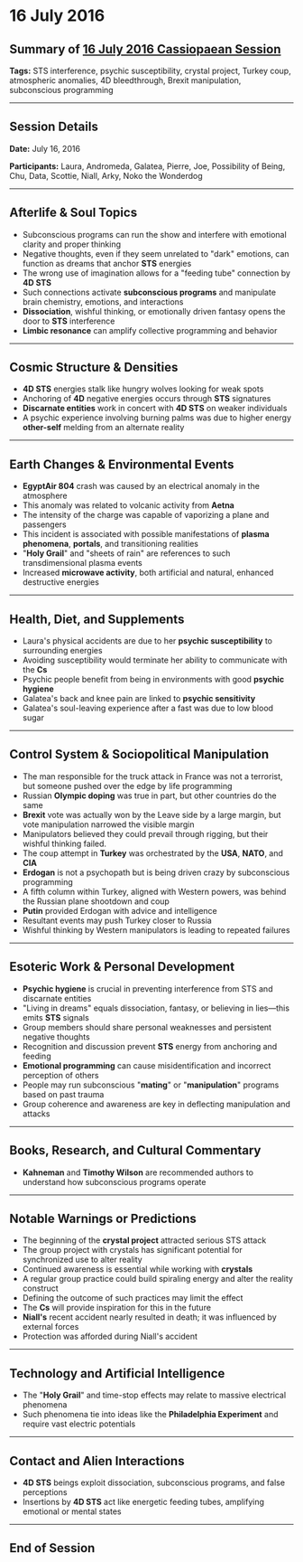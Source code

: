 # 16 July 2016

## Summary of [16 July 2016 Cassiopaean Session](https://cassiopaea.org/forum/threads/session-16-july-2016.42248/#post-662483)

**Tags:** STS interference, psychic susceptibility, crystal project, Turkey coup, atmospheric anomalies, 4D bleedthrough, Brexit manipulation, subconscious programming

---

## Session Details

**Date:** July 16, 2016

**Participants:** Laura, Andromeda, Galatea, Pierre, Joe, Possibility of Being, Chu, Data, Scottie, Niall, Arky, Noko the Wonderdog

---

## Afterlife & Soul Topics

- Subconscious programs can run the show and interfere with emotional clarity and proper thinking
- Negative thoughts, even if they seem unrelated to "dark" emotions, can function as dreams that anchor **STS** energies
- The wrong use of imagination allows for a "feeding tube" connection by **4D STS**
- Such connections activate **subconscious programs** and manipulate brain chemistry, emotions, and interactions
- **Dissociation**, wishful thinking, or emotionally driven fantasy opens the door to **STS** interference
- **Limbic resonance** can amplify collective programming and behavior

---

## Cosmic Structure & Densities

- **4D STS** energies stalk like hungry wolves looking for weak spots
- Anchoring of **4D** negative energies occurs through **STS** signatures
- **Discarnate entities** work in concert with **4D STS** on weaker individuals
- A psychic experience involving burning palms was due to higher energy **other-self** melding from an alternate reality

---

## Earth Changes & Environmental Events

- **EgyptAir 804** crash was caused by an electrical anomaly in the atmosphere
- This anomaly was related to volcanic activity from **Aetna**
- The intensity of the charge was capable of vaporizing a plane and passengers
- This incident is associated with possible manifestations of **plasma phenomena**, **portals**, and transitioning realities
- "**Holy Grail**" and "sheets of rain" are references to such transdimensional plasma events
- Increased **microwave activity**, both artificial and natural, enhanced destructive energies

---

## Health, Diet, and Supplements

- Laura's physical accidents are due to her **psychic susceptibility** to surrounding energies
- Avoiding susceptibility would terminate her ability to communicate with the **Cs**
- Psychic people benefit from being in environments with good **psychic hygiene**
- Galatea's back and knee pain are linked to **psychic sensitivity**
- Galatea's soul-leaving experience after a fast was due to low blood sugar

---

## Control System & Sociopolitical Manipulation

- The man responsible for the truck attack in France was not a terrorist, but someone pushed over the edge by life programming
- Russian **Olympic doping** was true in part, but other countries do the same
- **Brexit** vote was actually won by the Leave side by a large margin, but vote manipulation narrowed the visible margin
- Manipulators believed they could prevail through rigging, but their wishful thinking failed.
- The coup attempt in **Turkey** was orchestrated by the **USA**, **NATO**, and **CIA**
- **Erdogan** is not a psychopath but is being driven crazy by subconscious programming
- A fifth column within Turkey, aligned with Western powers, was behind the Russian plane shootdown and coup
- **Putin** provided Erdogan with advice and intelligence
- Resultant events may push Turkey closer to Russia
- Wishful thinking by Western manipulators is leading to repeated failures

---

## Esoteric Work & Personal Development

- **Psychic hygiene** is crucial in preventing interference from STS and discarnate entities
- "Living in dreams" equals dissociation, fantasy, or believing in lies—this emits **STS** signals
- Group members should share personal weaknesses and persistent negative thoughts
- Recognition and discussion prevent **STS** energy from anchoring and feeding
- **Emotional programming** can cause misidentification and incorrect perception of others
- People may run subconscious "**mating**" or "**manipulation**" programs based on past trauma
- Group coherence and awareness are key in deflecting manipulation and attacks

---

## Books, Research, and Cultural Commentary

- **Kahneman** and **Timothy Wilson** are recommended authors to understand how subconscious programs operate

---

## Notable Warnings or Predictions

- The beginning of the **crystal project** attracted serious STS attack
- The group project with crystals has significant potential for synchronized use to alter reality
- Continued awareness is essential while working with **crystals**
- A regular group practice could build spiraling energy and alter the reality construct
- Defining the outcome of such practices may limit the effect
- The **Cs** will provide inspiration for this in the future
- **Niall's** recent accident nearly resulted in death; it was influenced by external forces
- Protection was afforded during Niall's accident

---

## Technology and Artificial Intelligence

- The "**Holy Grail**" and time-stop effects may relate to massive electrical phenomena
- Such phenomena tie into ideas like the **Philadelphia Experiment** and require vast electric potentials

---

## Contact and Alien Interactions

- **4D STS** beings exploit dissociation, subconscious programs, and false perceptions
- Insertions by **4D STS** act like energetic feeding tubes, amplifying emotional or mental states

---

## End of Session